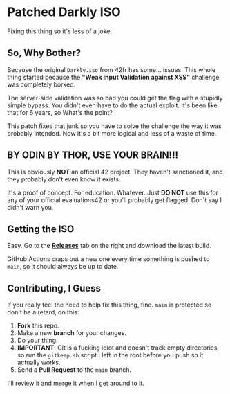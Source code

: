 # Patched Darkly ISO

Fixing this thing so it's less of a joke.

## So, Why Bother?

Because the original `Darkly.iso` from 42fr has some... issues. This whole thing started because the **"Weak Input Validation against XSS"** challenge was completely borked.

The server-side validation was so bad you could get the flag with a stupidly simple bypass. You didn't even have to do the actual exploit. It's been like that for 6 years, so What's the point?

This patch fixes that junk so you have to solve the challenge the way it was probably intended. Now it's a bit more logical and less of a waste of time.

##  BY ODIN BY THOR, USE YOUR BRAIN!!!

This is obviously **NOT** an official 42 project. They haven't sanctioned it, and they probably don't even know it exists.

It's a proof of concept. For education. Whatever. Just **DO NOT** use this for any of your official evaluations42  or you'll probably get flagged. Don't say I didn't warn you.

## Getting the ISO

Easy. Go to the **[Releases](https://github.com/Raspberrynani/darkly-patched-iso/releases)** tab on the right and download the latest build.

GitHub Actions craps out a new one every time something is pushed to `main`, so it should always be up to date.

## Contributing, I Guess

If you really feel the need to help fix this thing, fine. `main` is protected so don't be a retard, do this:

1.  **Fork** this repo.
2.  Make a new **branch** for your changes.
3.  Do your  thing.
4.  **IMPORTANT**: Git is a fucking idiot and doesn't track empty directories, so run the `gitkeep.sh` script I left in the root before you push so it actually works.
5.  Send a **Pull Request** to the `main` branch.

I'll review it and merge it when I get around to it.
